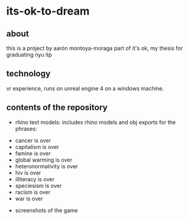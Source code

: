 # its-ok-to-dream

## about

this is a project by aarón montoya-moraga
part of it's ok, my thesis for graduating nyu itp

## technology

vr experience, runs on unreal engine 4 on a windows machine.

## contents of the repository

* rhino text models: includes rhino models and obj exports for the phrases:

- cancer is over
- capitalism is over
- famine is over
- global warming is over
- heteronormativity is over
- hiv is over
- illiteracy is over
- speciesism is over
- racism is over
- war is over

* screenshots of the game
